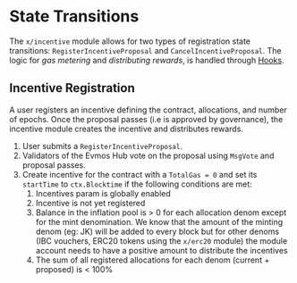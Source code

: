<!--
order: 3
-->

# State Transitions

The `x/incentive` module allows for two types of registration state transitions:  `RegisterIncentiveProposal` and `CancelIncentiveProposal`. The logic for *gas metering* and *distributing rewards*, is handled through [Hooks](05_hooks.md).

## Incentive Registration

A user registers an incentive defining the contract, allocations, and number of epochs. Once the proposal passes (i.e is approved by governance), the incentive module creates the incentive and distributes rewards.

1. User submits a `RegisterIncentiveProposal`.
2. Validators of the Evmos Hub vote on the proposal using `MsgVote` and proposal passes.
3. Create incentive for the contract with a `TotalGas = 0` and set its `startTime` to `ctx.Blocktime` if the following conditions are met:
    1. Incentives param is globally enabled
    2. Incentive is not yet registered
    3. Balance in the inflation pool is > 0 for each allocation denom except for the mint denomination. We know that the amount of the minting denom (eg: JK) will be added to every block but for other denoms (IBC vouchers, ERC20 tokens using the `x/erc20` module) the module account needs to have a positive amount to distribute the incentives
    4. The sum of all registered allocations for each denom (current + proposed) is < 100%
